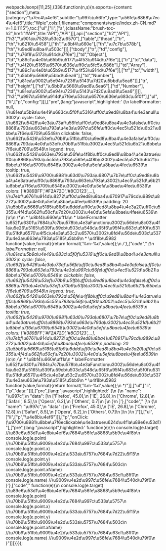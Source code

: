 webpackJsonp([11,25],{338:function(n,s){n.exports={content:["section"],meta:{category:"\u7ec4\u4ef6",subtitle:"\u997c\u56fe",type:"\u56fe\u8868\u7ec4\u4ef6",title:"Wpie",cols:1,filename:"components/wpie/index.zh-CN.md?v=1.0.1115"},toc:["ul",["li",["a",{className:"brush-toc-h2",href:"#API",title:"API"},"API"]]],api:["section",["h2","API"],["h3","\u901a\u7528\u53c2\u6570"],["table",["thead",["tr",["th","\u6210\u5458"],["th","\u8bf4\u660e"],["th","\u7c7b\u578b"],["th","\u9ed8\u8ba4\u503c"]]],["tbody",["tr",["td","config"],["td","\u76f8\u5173\u914d\u7f6e"],["td","Object"],["td","\u89c1\u4e0b\u65b9\u5177\u4f53\u914d\u7f6e"]],["tr",["td","data"],["td","\u4f20\u5165\u6570\u636e\uff0c\u5fc5\u586b"],["td","Array"],["td","\u89c1\u4e0b\u65b9\u5177\u4f53\u914d\u7f6e"]],["tr",["td","width"],["td","\u5bb9\u5668\u5bbd\u5ea6"],["td","Number"],["td","\u81ea\u9002\u5e94\u7236\u5143\u7d20\u5bbd\u5ea6"]],["tr",["td","height"],["td","\u5bb9\u5668\u9ad8\u5ea6"],["td","Number"],["td","\u81ea\u9002\u5e94\u7236\u5143\u7d20\u9ad8\u5ea6"]]]],["h3","\u997c\u56fe\u914d\u7f6e\u53ca\u6570\u636e\u683c\u5f0f"],["ul",["li",["p","config:"]]],["pre",{lang:"javascript",highlighted:'  <span class="token punctuation">{</span>\n    labelFormatter<span class="token punctuation">:</span> <span class="token keyword">null</span><span class="token punctuation">,</span> <span class="token comment" spellcheck="true">//\u81ea\u5b9a\u4e49\u683c\u5f0f\u5316\uff0c\u9ed8\u8ba4\u4e3anull\u3002</span>\n    cycle<span class="token punctuation">:</span> <span class="token boolean">false</span><span class="token punctuation">,</span> <span class="token comment" spellcheck="true">//\u662f\u5426\u4e3a\u73af\u56fe\uff0c\u9ed8\u8ba4\u4e3afalse\uff0c\u8868\u793a\u663e\u793a\u4e3a\u997c\u56fe\uff0c\u4ec5\u521d\u6b21\u8bbe\u7f6e\u6709\u6548</span>\n    clickable<span class="token punctuation">:</span> <span class="token boolean">false</span><span class="token punctuation">,</span> <span class="token comment" spellcheck="true">//\u662f\u5426\u53ef\u70b9\u51fb\uff0c\u9ed8\u8ba4\u4e3afalse\uff0c\u8868\u793a\u4e0d\u53ef\u70b9\u51fb\u3002\u4ec5\u521d\u6b21\u8bbe\u7f6e\u6709\u6548</span>\n    legend<span class="token punctuation">:</span> <span class="token boolean">true</span><span class="token punctuation">,</span> <span class="token comment" spellcheck="true">//\u662f\u5426\u663e\u793a\u56fe\u4f8b\uff0c\u9ed8\u8ba4\u4e3atrue\uff0c\u8868\u793a\u5c55\u793a\u56fe\u4f8b\u3002\u4ec5\u521d\u6b21\u8bbe\u7f6e\u6709\u6548\u3002\u4e0d\u5efa\u8bae\u4fee\u6539</span>\n    tooltip<span class="token punctuation">:</span> <span class="token boolean">true</span><span class="token punctuation">,</span> <span class="token comment" spellcheck="true">//\u662f\u5426\u9700\u8981\u63d0\u793a\u6807\u7b7e\uff0c\u9ed8\u8ba4\u4e3atrue\uff0c\u8868\u793a\u663e\u793a\u3002\u4ec5\u521d\u6b21\u8bbe\u7f6e\u6709\u6548\u3002\u4e0d\u5efa\u8bae\u4fee\u6539</span>\n    colors<span class="token punctuation">:</span> <span class="token punctuation">[</span><span class="token string">\'#389BFF\'</span><span class="token punctuation">,</span><span class="token string">\'#F2A72D\'</span><span class="token punctuation">,</span><span class="token string">\'#8CD123\'</span><span class="token punctuation">,</span><span class="token operator">...</span><span class="token punctuation">]</span><span class="token punctuation">,</span> <span class="token comment" spellcheck="true">//\u7ebf\u6761\u914d\u8272\uff0c\u9ed8\u8ba4\u670917\u79cd\u989c\u8272\u3002\u4e0d\u5efa\u8bae\u4fee\u6539</span>\n    padding<span class="token punctuation">:</span> <span class="token number">20</span> <span class="token comment" spellcheck="true">//\u5bb9\u5668\u5185\u8fb9\u8ddd\uff0c\u9ed8\u8ba4\u4e3a20\uff0c\u5355\u4f4d\u662f\u50cf\u7d20\u3002\u4e0d\u5efa\u8bae\u4fee\u6539</span>\n  <span class="token punctuation">}</span>\n\n  <span class="token comment" spellcheck="true">/*\n   * \u8bf4\u660e\uff1a\n   * labelFormatter \u652f\u6301\u7684\u7c7b\u578b\u4e3aFunction\u3002\u56de\u8c03\u4f1a\u5e26\u5165\u539f\u59cb\u503c\u548c\u65f6\u95f4\u683c\u5f0f\u5316\u51fd\u6570\u4f5c\u4e3a\u53c2\u6570\u3002\u8fd4\u56de\u503c\u5373\u4e3a\u663e\u793a\u5185\u5bb9\n   * \u4f8b\u5982 function(value,format){return format(\'%m-%d\',value)};\n   */</span>'},["code","  {\n    labelFormatter: null, //\u81ea\u5b9a\u4e49\u683c\u5f0f\u5316\uff0c\u9ed8\u8ba4\u4e3anull\u3002\n    cycle: false, //\u662f\u5426\u4e3a\u73af\u56fe\uff0c\u9ed8\u8ba4\u4e3afalse\uff0c\u8868\u793a\u663e\u793a\u4e3a\u997c\u56fe\uff0c\u4ec5\u521d\u6b21\u8bbe\u7f6e\u6709\u6548\n    clickable: false, //\u662f\u5426\u53ef\u70b9\u51fb\uff0c\u9ed8\u8ba4\u4e3afalse\uff0c\u8868\u793a\u4e0d\u53ef\u70b9\u51fb\u3002\u4ec5\u521d\u6b21\u8bbe\u7f6e\u6709\u6548\n    legend: true, //\u662f\u5426\u663e\u793a\u56fe\u4f8b\uff0c\u9ed8\u8ba4\u4e3atrue\uff0c\u8868\u793a\u5c55\u793a\u56fe\u4f8b\u3002\u4ec5\u521d\u6b21\u8bbe\u7f6e\u6709\u6548\u3002\u4e0d\u5efa\u8bae\u4fee\u6539\n    tooltip: true, //\u662f\u5426\u9700\u8981\u63d0\u793a\u6807\u7b7e\uff0c\u9ed8\u8ba4\u4e3atrue\uff0c\u8868\u793a\u663e\u793a\u3002\u4ec5\u521d\u6b21\u8bbe\u7f6e\u6709\u6548\u3002\u4e0d\u5efa\u8bae\u4fee\u6539\n    colors: ['#389BFF','#F2A72D','#8CD123',...], //\u7ebf\u6761\u914d\u8272\uff0c\u9ed8\u8ba4\u670917\u79cd\u989c\u8272\u3002\u4e0d\u5efa\u8bae\u4fee\u6539\n    padding: 20 //\u5bb9\u5668\u5185\u8fb9\u8ddd\uff0c\u9ed8\u8ba4\u4e3a20\uff0c\u5355\u4f4d\u662f\u50cf\u7d20\u3002\u4e0d\u5efa\u8bae\u4fee\u6539\n  }\n\n  /*\n   * \u8bf4\u660e\uff1a\n   * labelFormatter \u652f\u6301\u7684\u7c7b\u578b\u4e3aFunction\u3002\u56de\u8c03\u4f1a\u5e26\u5165\u539f\u59cb\u503c\u548c\u65f6\u95f4\u683c\u5f0f\u5316\u51fd\u6570\u4f5c\u4e3a\u53c2\u6570\u3002\u8fd4\u56de\u503c\u5373\u4e3a\u663e\u793a\u5185\u5bb9\n   * \u4f8b\u5982 function(value,format){return format('%m-%d',value)};\n   */"]],["ul",["li",["p","data:"]]],["pre",{lang:"javascript",highlighted:'  <span class="token punctuation">[</span>\n    <span class="token punctuation">{</span>\n      <span class="token string">"name"</span><span class="token punctuation">:</span> <span class="token string">"\u997c"</span><span class="token punctuation">,</span>\n      <span class="token string">"data"</span><span class="token punctuation">:</span> <span class="token punctuation">[</span>\n        <span class="token punctuation">[</span><span class="token string">\'Firefox\'</span><span class="token punctuation">,</span> <span class="token number">45.0</span><span class="token punctuation">]</span><span class="token punctuation">,</span>\n        <span class="token punctuation">[</span><span class="token string">\'IE\'</span><span class="token punctuation">,</span> <span class="token number">26.8</span><span class="token punctuation">]</span><span class="token punctuation">,</span>\n        <span class="token punctuation">[</span><span class="token string">\'Chrome\'</span><span class="token punctuation">,</span> <span class="token number">12.8</span><span class="token punctuation">]</span><span class="token punctuation">,</span>\n        <span class="token punctuation">[</span><span class="token string">\'Safari\'</span><span class="token punctuation">,</span> <span class="token number">8.5</span><span class="token punctuation">]</span><span class="token punctuation">,</span>\n        <span class="token punctuation">[</span><span class="token string">\'Opera\'</span><span class="token punctuation">,</span> <span class="token number">6.2</span><span class="token punctuation">]</span><span class="token punctuation">,</span>\n        <span class="token punctuation">[</span><span class="token string">\'Others\'</span><span class="token punctuation">,</span> <span class="token number">0.7</span><span class="token punctuation">]</span>\n      <span class="token punctuation">]</span>\n    <span class="token punctuation">}</span>\n  <span class="token punctuation">]</span>'},["code","  [\n    {\n      \"name\": \"\u997c\",\n      \"data\": [\n        ['Firefox', 45.0],\n        ['IE', 26.8],\n        ['Chrome', 12.8],\n        ['Safari', 8.5],\n        ['Opera', 6.2],\n        ['Others', 0.7]\n      ]\n    }\n  ]"]],["ul",["li",["p","\u4e8b\u4ef6"]]],["p","onClick: (\u9700\u8981\u8bbe\u7f6eclickable\u4e3atrue\u624d\u4f1a\u89e6\u53d1)"],["pre",{lang:"javascript",highlighted:'  <span class="token keyword">function</span><span class="token punctuation">(</span>e<span class="token punctuation">)</span><span class="token punctuation">{</span>\n    console<span class="token punctuation">.</span><span class="token function">log</span><span class="token punctuation">(</span>e<span class="token punctuation">.</span>target<span class="token punctuation">)</span> <span class="token comment" spellcheck="true">//\u89e6\u53d1\u4e8b\u4ef6\u7684\u56fe\u8868\u5b9e\u4f8b</span>\n    console<span class="token punctuation">.</span><span class="token function">log</span><span class="token punctuation">(</span>e<span class="token punctuation">.</span>point<span class="token punctuation">)</span> <span class="token comment" spellcheck="true">//\u70b9\u51fb\u9009\u4e2d\u7684\u997c\u533a\u5757</span>\n    console<span class="token punctuation">.</span><span class="token function">log</span><span class="token punctuation">(</span>e<span class="token punctuation">.</span>point<span class="token punctuation">.</span>x<span class="token punctuation">)</span> <span class="token comment" spellcheck="true">//\u70b9\u51fb\u9009\u4e2d\u533a\u5757\u7684\u7d22\u5f15</span>\n    console<span class="token punctuation">.</span><span class="token function">log</span><span class="token punctuation">(</span>e<span class="token punctuation">.</span>point<span class="token punctuation">.</span>y<span class="token punctuation">)</span> <span class="token comment" spellcheck="true">//\u70b9\u51fb\u9009\u4e2d\u533a\u5757\u7684\u503c</span>\n    console<span class="token punctuation">.</span><span class="token function">log</span><span class="token punctuation">(</span>e<span class="token punctuation">.</span>point<span class="token punctuation">.</span>xName<span class="token punctuation">)</span> <span class="token comment" spellcheck="true">//\u70b9\u51fb\u9009\u4e2d\u533a\u5757\u7684\u63cf\u8ff0</span>\n    console<span class="token punctuation">.</span><span class="token function">log</span><span class="token punctuation">(</span>e<span class="token punctuation">.</span>name<span class="token punctuation">)</span> <span class="token comment" spellcheck="true">//\u9009\u4e2d\u997c\u56fe\u7684\u540d\u79f0</span>\n  <span class="token punctuation">}</span>'},["code","  function(e){\n    console.log(e.target) //\u89e6\u53d1\u4e8b\u4ef6\u7684\u56fe\u8868\u5b9e\u4f8b\n    console.log(e.point) //\u70b9\u51fb\u9009\u4e2d\u7684\u997c\u533a\u5757\n    console.log(e.point.x) //\u70b9\u51fb\u9009\u4e2d\u533a\u5757\u7684\u7d22\u5f15\n    console.log(e.point.y) //\u70b9\u51fb\u9009\u4e2d\u533a\u5757\u7684\u503c\n    console.log(e.point.xName) //\u70b9\u51fb\u9009\u4e2d\u533a\u5757\u7684\u63cf\u8ff0\n    console.log(e.name) //\u9009\u4e2d\u997c\u56fe\u7684\u540d\u79f0\n  }"]]]}}});
